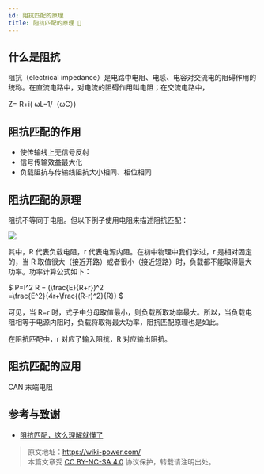 ```yaml
---
id: 阻抗匹配的原理
title: 阻抗匹配的原理 🚧
---
```


## 什么是阻抗

阻抗（electrical impedance）是电路中电阻、电感、电容对交流电的阻碍作用的统称。在直流电路中，对电流的阻碍作用叫电阻；在交流电路中，

Z= R+i( ωL–1/（ωC）)

## 阻抗匹配的作用

- 使传输线上无信号反射
- 信号传输效益最大化
- 负载阻抗与传输线阻抗大小相同、相位相同

## 阻抗匹配的原理

阻抗不等同于电阻。但以下例子使用电阻来描述阻抗匹配：

![](https://wiki-media-1253965369.cos.ap-guangzhou.myqcloud.com/img/20210831090136.png)

其中，R 代表负载电阻，r 代表电源内阻。在初中物理中我们学过，r 是相对固定的，当 R 取值很大（接近开路）或者很小（接近短路）时，负载都不能取得最大功率。功率计算公式如下：

$
P=I^2 R = (\frac{E}{R+r})^2  
=\frac{E^2}{4r+\frac{(R-r)^2}{R}}
$

可见，当 R=r 时，式子中分母取值最小，则负载所取功率最大。所以，当负载电阻相等于电源内阻时，负载将取得最大功率，阻抗匹配原理也是如此。

在阻抗匹配中，r 对应了输入阻抗，R 对应输出阻抗。

## 阻抗匹配的应用

CAN 末端电阻

## 参考与致谢

- [阻抗匹配，这么理解就懂了](https://zhuanlan.zhihu.com/p/147597588)

> 原文地址：<https://wiki-power.com/>  
> 本篇文章受 [CC BY-NC-SA 4.0](https://creativecommons.org/licenses/by/4.0/deed.zh) 协议保护，转载请注明出处。

